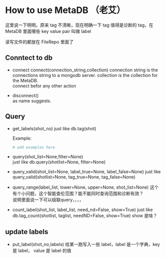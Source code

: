 # How to use MetaDB （老艾）

这里说一下明明，原来 tag 不清晰，现在明确一下 tag 值得是诊断的 tag，在 MetaDB 里面哪些 key value pair 叫做 label

读写文件的都放在 FileRepo 里面了

## Conntect to db

- connect
  connect(connection_string,collection)
  connection string is the connections string to a mongodb server. collection is the collection for the MetaDB.  
  connect befor any other action

- disconnect()  
  as name suggests.

## Query

- get_labels(shot_no)
  just like db.tag(shot)

  Example:

  ```python
  # add examples here
  ```

- query(shot_list=None,filter=None)  
  just like db.query(shotlist=None, filter=None)

- query_valid(shot_list=None, label_true=None, label_false=None)
  just like query_valid(shotlist=None, tag_true=None, tag_false=None)

- query_range(label_list, lower=None, upper=None, shot_list=None)
  这个有个小问题，这个智能查伦范围？能不能同时查询范围和诊断有效？  
  说明里面说一下可以级联query，，，，

- count_label(shot_list, label_list, need_nd=False, show=True)
  just like db.tag_count(shotlist, taglist, needND=False, show=True)
  show 是啥？

## update labels

- put_label(shot_no,labels)
  给某一跑写入一些 label，label 是一个字典，key 是 label， value 是 label 的值

